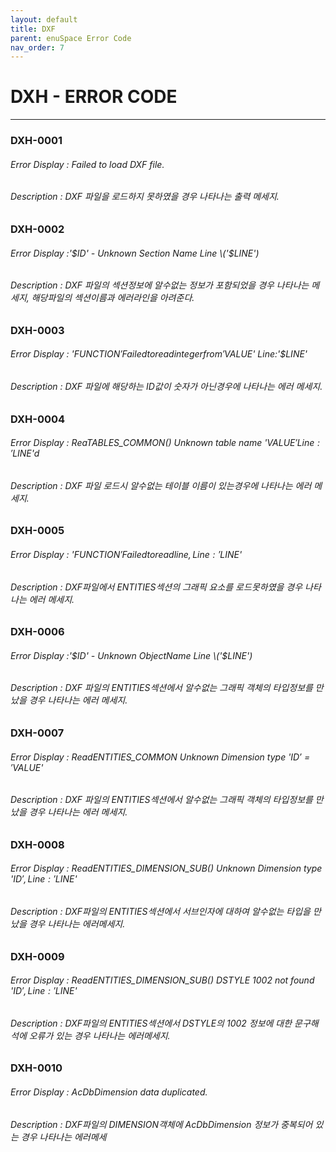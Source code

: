 ```yaml
---
layout: default
title: DXF
parent: enuSpace Error Code
nav_order: 7
---
```

# DXH - ERROR CODE

---

### DXH-0001

###### Error Display : Failed to load DXF file.

###### Description : DXF 파일을 로드하지 못하였을 경우 나타나는 출력 메세지.

### DXH-0002

###### Error Display :'$ID' - Unknown Section Name Line \('$LINE'\)

###### Description : DXF 파일의 섹션정보에 알수없는 정보가 포함되었을 경우 나타나는 메세지, 해당파일의 섹션이름과 에러라인을 아려준다.

### DXH-0003

###### Error Display : '$FUNCTION' Failed to read integer from '$VALUE' Line:'$LINE'

###### Description : DXF 파일에 해당하는 ID값이 숫자가 아닌경우에 나타나는 에러 메세지.

### DXH-0004

###### Error Display : ReaTABLES\_COMMON\(\) Unknown table name '$VALUE' Line:'$LINE'd

###### Description : DXF 파일 로드시 알수없는 테이블 이름이 있는경우에 나타나는 에러 메세지.

### DXH-0005

###### Error Display :  '$FUNCTION' Failed to read line, Line:'$LINE'

###### Description : DXF파일에서 ENTITIES섹션의 그래픽 요소를 로드못하였을 경우 나타나는 에러 메세지.

### DXH-0006

###### Error Display :'$ID' - Unknown ObjectName Line \('$LINE'\)

###### Description : DXF 파일의 ENTITIES섹션에서 알수없는 그래픽 객체의 타입정보를 만났을 경우 나타나는 에러 메세지.

### DXH-0007

###### Error Display : ReadENTITIES\_COMMON Unknown Dimension type '$ID' = '$VALUE'

###### Description : DXF 파일의 ENTITIES섹션에서 알수없는 그래픽 객체의 타입정보를 만났을 경우 나타나는 에러 메세지.

### DXH-0008

###### Error Display : ReadENTITIES\_DIMENSION\_SUB\(\) Unknown Dimension type '$ID' , Line:'$LINE'

###### Description : DXF파일의 ENTITIES섹션에서 서브인자에 대하여 알수없는 타입을 만났을 경우 나타나는 에러메세지.

### DXH-0009

###### Error Display : ReadENTITIES\_DIMENSION\_SUB\(\) DSTYLE 1002 not found '$ID' , Line:'$LINE'

###### Description : DXF파일의 ENTITIES섹션에서 DSTYLE의 1002 정보에 대한 문구해석에 오류가 있는 경우 나타나는 에러메세지.

### DXH-0010

###### Error Display : AcDbDimension data duplicated.

###### Description : DXF파일의 DIMENSION객체에 AcDbDimension 정보가 중복되어 있는 경우 나타나는 에러메세




